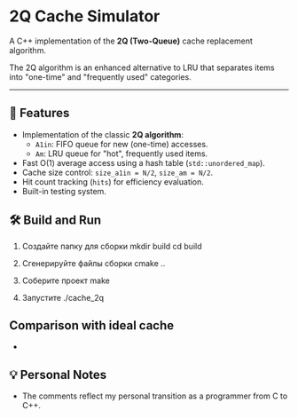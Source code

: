 # 2Q Cache Simulator

A C++ implementation of the **2Q (Two-Queue)** cache replacement algorithm.

The 2Q algorithm is an enhanced alternative to LRU that separates items into "one-time" and "frequently used" categories.

---

## 🔧 Features

- Implementation of the classic **2Q algorithm**:
  - `A1in`: FIFO queue for new (one-time) accesses.
  - `Am`: LRU queue for "hot", frequently used items.
- Fast O(1) average access using a hash table (`std::unordered_map`).
- Cache size control: `size_a1in = N/2`, `size_am = N/2`.
- Hit count tracking (`hits`) for efficiency evaluation.
- Built-in testing system.

## 🛠️ Build and Run
 1. Создайте папку для сборки
mkdir build
cd build

 2. Сгенерируйте файлы сборки
cmake ..

 3. Соберите проект
make

4. Запустите
./cache_2q

## Comparison with ideal cache

-

## 💡 Personal Notes

- The comments reflect my personal transition as a programmer from C to C++.
